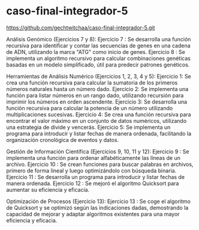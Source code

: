 # caso-final-integrador-5

https://github.com/gechtwitchaa/caso-final-integrador-5.git



Análisis Genómico (Ejercicios 7 y 8):
Ejercicio 7 : Se desarrolla una función recursiva para identificar y contar las secuencias de genes en una cadena de ADN, utilizando la marca "ATG" como inicio de genes.
Ejercicio 8 : Se implementa un algoritmo recursivo para calcular combinaciones genéticas basadas en un modelo simplificado, útil para predecir patrones genéticos.

Herramientas de Análisis Numérico (Ejercicios 1, 2, 3, 4 y 5):
Ejercicio 1: Se crea una función recursiva para calcular la sumatoria de los primeros números naturales hasta un número dado.
Ejercicio 2: Se implementa una función para listar números en un rango dado, utilizando recursión para imprimir los números en orden ascendente.
Ejercicio 3: Se desarrolla una función recursiva para calcular la potencia de un número utilizando multiplicaciones sucesivas.
Ejercicio 4: Se crea una función recursiva para encontrar el valor máximo en un conjunto de datos numéricos, utilizando una estrategia de divide y vencerás.
Ejercicio 5: Se implementa un programa para introducir y listar fechas de manera ordenada, facilitando la organización cronológica de eventos y datos.

Gestión de Información Científica (Ejercicios 9, 10, 11 y 12):
Ejercicio 9 : Se implementa una función para ordenar alfabéticamente las líneas de un archivo.
Ejercicio 10 : Se crean funciones para buscar palabras en archivos, primero de forma lineal y luego optimizándolo con búsqueda binaria.
Ejercicio 11 : Se desarrolla un programa para introducir y listar fechas de manera ordenada.
Ejercicio 12 : Se mejoró el algoritmo Quicksort para aumentar su eficiencia y eficacia.

Optimización de Procesos (Ejercicio 13):
Ejercicio 13 : Se coge el algoritmo de Quicksort y se optimizó según las indicaciones dadas, demostrando la capacidad de mejorar y adaptar algoritmos existentes para una mayor eficiencia y eficacia.
